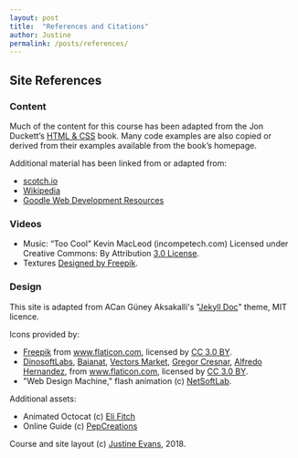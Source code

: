```yaml
---
layout: post
title:  "References and Citations"
author: Justine
permalink: /posts/references/
---
```


## Site References
### Content
Much of the content for this course has been adapted from the Jon Duckett’s [HTML & CSS](http://www.htmlandcssbook.com/) book. Many code examples are also copied or derived from their examples available from the book’s homepage.

Additional material has been linked from or adapted from:
- [scotch.io](https://scotch.io/)
- [Wikipedia](https://www.wikipedia.org/)
- [Goodle Web Development Resources](https://developers.google.com/web/)

### Videos
- Music: “Too Cool” Kevin MacLeod (incompetech.com) Licensed under Creative Commons: By Attribution [3.0 License](https://creativecommons.org/licenses/by/3.0/).
- Textures <a href='https://www.freepik.com/free-vector/grunge-textures-collection_1080208.htm'>Designed by Freepik</a>.

### Design
This site is adapted from ACan Güney Aksakalli's "[Jekyll Doc](https://github.com/aigarsdz/brume)" theme, MIT licence.

Icons provided by:
- <a href="http://www.freepik.com" title="Freepik">Freepik</a> from <a href="https://www.flaticon.com/" title="Flaticon">www.flaticon.com</a>, licensed by <a href="http://creativecommons.org/licenses/by/3.0/" title="Creative Commons BY 3.0" target="_blank">CC 3.0 BY</a>.
- <a href="https://www.flaticon.com/authors/dinosoftlabs" title="DinosoftLabs">DinosoftLabs</a>, <a href="https://www.flaticon.com/authors/baianat" title="Baianat">Baianat</a>, <a href="https://www.flaticon.com/authors/vectors-market" title="Vectors Market">Vectors Market</a>, <a href="https://www.flaticon.com/authors/gregor-cresnar" title="Gregor Cresnar">Gregor Cresnar</a>, <a href="https://www.flaticon.com/authors/alfredo-hernandez" title="Alfredo Hernandez">Alfredo Hernandez</a>, from <a href="https://www.flaticon.com/" title="Flaticon">www.flaticon.com</a>, licensed by <a href="http://creativecommons.org/licenses/by/3.0/" title="Creative Commons BY 3.0" target="_blank">CC 3.0 BY</a>.
- "Web Design Machine," flash animation (c) <a href="https://www.netsoftlab.com/full-flash.php">NetSoftLab</a>.

Additional assets:
- Animated Octocat (c) [Eli Fitch](https://codepen.io/elifitch/pen/YqrOWj)
- Online Guide (c)  [PepCreations](http://www.pepcreations.com/solutions/studio-motion-animation/)

Course and site layout (c) [Justine Evans](mailto:justine.evans@umontana.edu), 2018.
